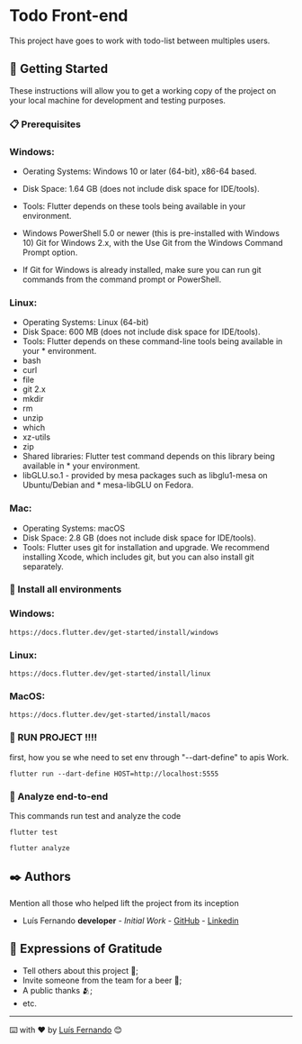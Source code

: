 # Todo Front-end

This project have goes to work with todo-list between multiples users.

## 🚀 Getting Started

These instructions will allow you to get a working copy of the project on your local machine for development and testing purposes.

### 📋 Prerequisites


### Windows:

* Oerating Systems: Windows 10 or later (64-bit), x86-64 based.

* Disk Space: 1.64 GB (does not include disk space for IDE/tools).

* Tools: Flutter depends on these tools being available in your environment.

* Windows PowerShell 5.0 or newer (this is pre-installed with Windows 10)
Git for Windows 2.x, with the Use Git from the Windows Command Prompt option.

* If Git for Windows is already installed, make sure you can run git commands from the command prompt or PowerShell.


### Linux:
* Operating Systems: Linux (64-bit)
* Disk Space: 600 MB (does not include disk space for IDE/tools).
* Tools: Flutter depends on these command-line tools being available in your * environment.
* bash
* curl
* file
* git 2.x
* mkdir
* rm
* unzip
* which
* xz-utils
* zip
* Shared libraries: Flutter test command depends on this library being available in * your environment.
* libGLU.so.1 - provided by mesa packages such as libglu1-mesa on Ubuntu/Debian and * mesa-libGLU on Fedora.

### Mac:
* Operating Systems: macOS
* Disk Space: 2.8 GB (does not include disk space for IDE/tools).
* Tools: Flutter uses git for installation and upgrade. We recommend installing Xcode, which includes git, but you can also install git separately.


### 🔧 Install all environments
### Windows:

```
https://docs.flutter.dev/get-started/install/windows
```

### Linux:
```
https://docs.flutter.dev/get-started/install/linux
```
### MacOS:

```
https://docs.flutter.dev/get-started/install/macos
```



### 🚀 RUN PROJECT !!!!

first, how you se whe need to set env through "--dart-define" to apis Work.

```
flutter run --dart-define HOST=http://localhost:5555
```


### 🔩 Analyze end-to-end

This commands run test and analyze the code

```
flutter test
```
```
flutter analyze
```


## ✒️ Authors

Mention all those who helped lift the project from its inception

* Luís Fernando **developer** - *Initial Work* - [GitHub](https://github.com/munhozfontana) - [Linkedin](https://www.linkedin.com/in/luis-fernando-munhoz-fontana-neto-652aa88a/)


## 🎁 Expressions of Gratitude

* Tell others about this project 📢;
* Invite someone from the team for a beer 🍺;
* A public thanks 🫂;
* etc.


---
⌨️ with ❤️ by [Luís Fernando](https://gist.github.com/munhozfontana) 😊